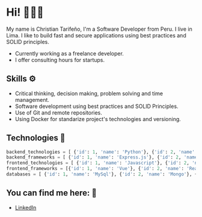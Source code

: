 # Hi! 🧑🏻👋

My name is Christian Tarifeño, I'm a Software Developer from Peru. I live in Lima. I like to build fast and secure applications using best practices and SOLID principles.

* Currently working as a freelance developer.
* I offer consulting hours for startups.

## Skills ⚙️

* Critical thinking, decision making, problem solving and time management.
* Software development using best practices and SOLID Principles.
* Use of Git and remote repositories.
* Using Docker for standarize project's technologies and versioning.

## Technologies 🧰

```python
backend_technologies = [ {'id': 1, 'name': 'Python'}, {'id': 2, 'name': 'Typescript'} ]
backend_frameworks = [ {'id': 1, 'name': 'Express.js'}, {'id': 2, 'name': 'Django'}, {'id': 2, 'name': 'Flask'}, {'id': 2, 'name': 'FastAPI'} ]
frontend_technologies = [ {'id': 1, 'name': 'Javascript'}, {'id': 2, 'name': 'CSS'} ]
frontend_frameworks = [{'id': 1, 'name': 'Vue'}, {'id': 2, 'name': 'React'} ]
databases = [ {'id': 1, 'name': 'MySql'}, {'id': 2, 'name': 'Mongo'}, {'id': 3, 'name': 'Postgres'} ]
```

## You can find me here: 🏢
- [LinkedIn](https://www.linkedin.com/in/christian-gerson-tarife%C3%B1o-ramirez-748109252/)
